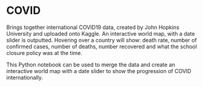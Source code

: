 # COVID
Brings together international COVID19 data, created by John Hopkins University and uploaded onto Kaggle. An interactive world map, with a date slider is outputted. Hovering over a country will show: death rate, number of confirmed cases, number of deaths, number recovered and what the school closure policy was at the time.

This Python notebook can be used to merge the data and create an interactive world map with a date slider to show the progression of COVID internationally.
